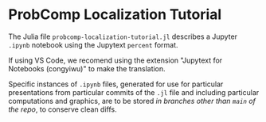 # ProbComp Localization Tutorial

The Julia file `probcomp-localization-tutorial.jl` describes a Jupyter `.ipynb` notebook using the Jupytext `percent` format.

If using VS Code, we recomend using the extension "Jupytext for Notebooks (congyiwu)" to make the translation.

Specific instances of `.ipynb` files, generated for use for particular presentations from particular commits of the `.jl` file and including particular computations and graphics, are to be stored *in branches other than `main` of the repo*, to conserve clean diffs.
